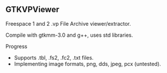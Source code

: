 ## GTKVPViewer
Freespace 1 and 2 .vp File Archive viewer/extractor.

Compile with gtkmm-3.0 and g++, uses std libraries.

Progress
- Supports .tbl, .fs2, .fc2, .txt files.
- Implementing image formats, png, dds, jpeg, pcx (untested).
